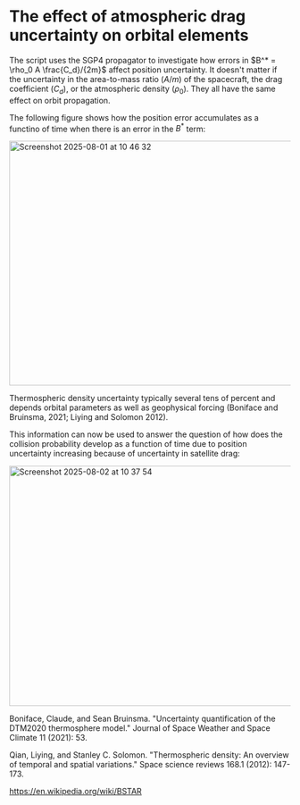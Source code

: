 # The effect of atmospheric drag uncertainty on orbital elements

The script uses the SGP4 propagator to investigate how errors in $B^* = \rho_0 A \frac{C_d}/{2m}$ affect position uncertainty. It doesn't matter if the uncertainty in the area-to-mass ratio ($A/m$) of the spacecraft, the drag coefficient ($C_d$), or the atmospheric density ($\rho_0$). They all have the same effect on orbit propagation.

The following figure shows how the position error accumulates as a functino of time when there is an error in the $B^*$ term:

<img width="595" height="438" alt="Screenshot 2025-08-01 at 10 46 32" src="https://github.com/user-attachments/assets/950ab753-f93f-4f29-95da-fb7e81e84890" />

Thermospheric density uncertainty typically several tens of percent and depends orbital parameters as well as geophysical forcing (Boniface and Bruinsma, 2021; Liying and Solomon 2012). 

This information can now be used to answer the question of how does the collision probability develop as a function of time due to position uncertainty increasing because of uncertainty in satellite drag:

<img width="587" height="430" alt="Screenshot 2025-08-02 at 10 37 54" src="https://github.com/user-attachments/assets/572798cf-a092-44d9-9be3-ff991cfef7be" />

Boniface, Claude, and Sean Bruinsma. "Uncertainty quantification of the DTM2020 thermosphere model." Journal of Space Weather and Space Climate 11 (2021): 53.

Qian, Liying, and Stanley C. Solomon. "Thermospheric density: An overview of temporal and spatial variations." Space science reviews 168.1 (2012): 147-173.

https://en.wikipedia.org/wiki/BSTAR
